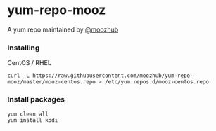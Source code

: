 # yum-repo-mooz

A yum repo maintained by [@moozhub](https://github.com/moozhub)

### Installing

CentOS / RHEL

```
curl -L https://raw.githubusercontent.com/moozhub/yum-repo-mooz/master/mooz-centos.repo > /etc/yum.repos.d/mooz-centos.repo
```

### Install packages

```
yum clean all
yum install kodi
```
